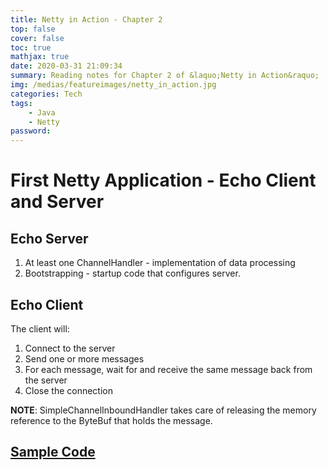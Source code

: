 ```yaml
---
title: Netty in Action - Chapter 2
top: false
cover: false
toc: true
mathjax: true
date: 2020-03-31 21:09:34
summary: Reading notes for Chapter 2 of &laquo;Netty in Action&raquo;
img: /medias/featureimages/netty_in_action.jpg
categories: Tech
tags:
    - Java
    - Netty
password:
---
```


# First Netty Application - Echo Client and Server

## Echo Server
1. At least one ChannelHandler - implementation of data processing
2. Bootstrapping - startup code that configures server.


## Echo Client
The client will: 
1. Connect to the server
2. Send one or more messages
3. For each message, wait for and receive the same message back from the server
4. Close the connection

**NOTE**: SimpleChannelInboundHandler takes care of releasing the memory reference to the ByteBuf that holds the message.
## [Sample Code](https://github.com/adrrrrrrrian/programs-for-language-learning/tree/master/Java/Netty/Chapter2)